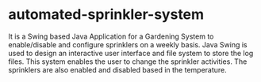 # automated-sprinkler-system
It is a Swing based Java Application for a Gardening System to enable/disable and configure sprinklers on a weekly basis. Java Swing is used to design an interactive user interface and file system to store the log files. This system enables the user to change the sprinkler activities. The sprinklers are also enabled and disabled based in the temperature.
